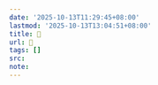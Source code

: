 ```yaml
---
date: '2025-10-13T11:29:45+08:00'
lastmod: '2025-10-13T13:04:51+08:00'
title: 󰢼
url: 󰢼
tags: []
src:
note:
---
```

